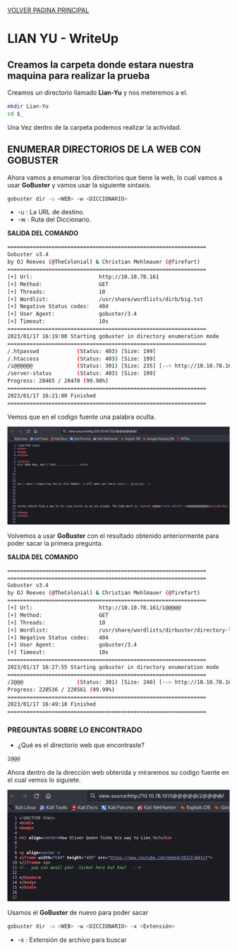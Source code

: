 [VOLVER PAGINA PRINCIPAL](./)

# LIAN YU - WriteUp
## Creamos la carpeta donde estara nuestra maquina para realizar la prueba

Creamos un directorio llamado **Lian-Yu** y nos meteremos a el.

```bash
mkdir Lian-Yu
cd $_
```
Una Vez dentro de la carpeta podemos realizar la actividad.

## ENUMERAR DIRECTORIOS DE LA WEB CON GOBUSTER

Ahora vamos a enumerar los directorios que tiene la web, lo cual vamos a usar **GoBuster** y vamos usar la siguiente sintaxis.

```bash
gobuster dir -u <WEB> -w <DICCIONARIO>
```
- -u : La URL de destino.
- -w : Ruta del Diccionario.

**SALIDA DEL COMANDO**
```bash
===============================================================
Gobuster v3.4
by OJ Reeves (@TheColonial) & Christian Mehlmauer (@firefart)
===============================================================
[+] Url:                     http://10.10.78.161
[+] Method:                  GET
[+] Threads:                 10
[+] Wordlist:                /usr/share/wordlists/dirb/big.txt
[+] Negative Status codes:   404
[+] User Agent:              gobuster/3.4
[+] Timeout:                 10s
===============================================================
2023/01/17 16:19:00 Starting gobuster in directory enumeration mode
===============================================================
/.htpasswd            (Status: 403) [Size: 199]
/.htaccess            (Status: 403) [Size: 199]
/i@@@@@@              (Status: 301) [Size: 235] [--> http://10.10.78.161/i@@@@@@/]
/server-status        (Status: 403) [Size: 199]
Progress: 20465 / 20470 (99.98%)
===============================================================
2023/01/17 16:21:00 Finished
===============================================================
```

Vemos que en el codigo fuente una palabra oculta.

![WEB_RESULTADO](/assets/img/HACKER_ETICO/LIAN-YU/WEB_02.png)

Volvemos a usar **GoBuster** con el resultado obtenido anteriormente para poder sacar la primera pregunta.

**SALIDA DEL COMANDO**
```bash
===============================================================
===============================================================
Gobuster v3.4
by OJ Reeves (@TheColonial) & Christian Mehlmauer (@firefart)
===============================================================
[+] Url:                     http://10.10.78.161/i@@@@@
[+] Method:                  GET
[+] Threads:                 10
[+] Wordlist:                /usr/share/wordlists/dirbuster/directory-list-2.3-medium.txt
[+] Negative Status codes:   404
[+] User Agent:              gobuster/3.4
[+] Timeout:                 10s
===============================================================
2023/01/17 16:27:55 Starting gobuster in directory enumeration mode
===============================================================
/2@@@                 (Status: 301) [Size: 240] [--> http://10.10.78.161/i@@@@@/2@@@/]
Progress: 220536 / 220561 (99.99%)
===============================================================
2023/01/17 16:49:18 Finished
===============================================================

```

### PREGUNTAS SOBRE LO ENCONTRADO

- ¿Qué es el directorio web que encontraste?

```bash
2@@@
```

Ahora dentro de la dirección web obtenida y miraremos su codigo fuente en el cual vemos lo siguiete.

![WEB_RESULTADO](/assets/img/HACKER_ETICO/LIAN-YU/WEB_01.png)

Usamos el **GoBuster** de nuevo para poder sacar 

```bash
gobuster dir -u <WEB> -w <DICCIONARIO> -x <Extensión>
```
- -x : Extensión de archivo para buscar


